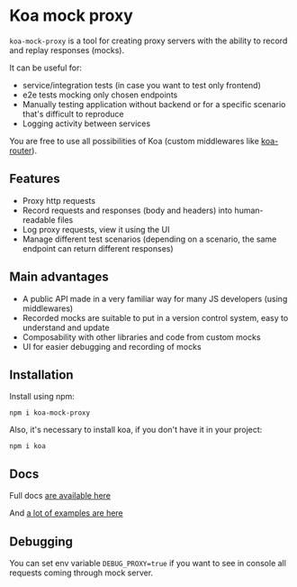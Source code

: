 # Koa mock proxy

`koa-mock-proxy` is a tool for creating proxy servers with the ability to record and replay responses (mocks).

It can be useful for:
 * service/integration tests (in case you want to test only frontend)
 * e2e tests mocking only chosen endpoints
 * Manually testing application without backend or for a specific scenario that's difficult to reproduce
 * Logging activity between services

You are free to use all possibilities of Koa (custom middlewares like [koa-router](https://www.npmjs.com/package/koa-router)).

## Features
 * Proxy http requests
 * Record requests and responses (body and headers) into human-readable files
 * Log proxy requests, view it using the UI
 * Manage different test scenarios (depending on a scenario, the same endpoint can return different responses)

## Main advantages

 * A public API made in a very familiar way for many JS developers (using middlewares)
 * Recorded mocks are suitable to put in a version control system, easy to understand and update
 * Composability with other libraries and code from custom mocks
 * UI for easier debugging and recording of mocks

## Installation

Install using npm:

```npm i koa-mock-proxy```

Also, it's necessary to install koa, if you don't have it in your project:

```npm i koa```

## Docs

Full docs [are available here](https://detmir.github.io/koa-mock-proxy/)

And [a lot of examples are here](https://detmir.github.io/koa-mock-proxy/docs/examples)

## Debugging

You can set env variable `DEBUG_PROXY=true` if you want to see in console all requests coming through mock server.
